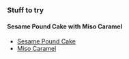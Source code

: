 ### Stuff to try

#### Sesame Pound Cake with Miso Caramel
* [Sesame Pound Cake](https://www.tasteofhome.com/recipes/sesame-pound-cake/)
* [Miso Caramel](https://www.chopstickchronicles.com/miso-caramel/)

